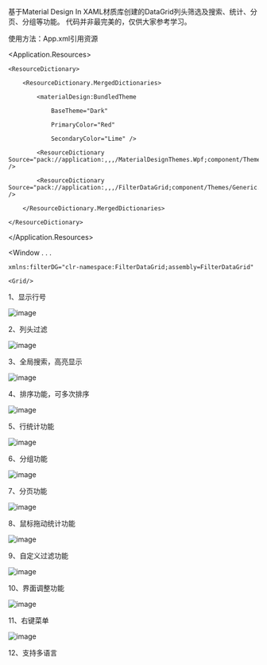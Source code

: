基于Material Design In XAML材质库创建的DataGrid列头筛选及搜索、统计、分页、分组等功能。
代码并非最完美的，仅供大家参考学习。

使用方法：App.xml引用资源

  
<Application.Resources>

    <ResourceDictionary>
    
        <ResourceDictionary.MergedDictionaries>
        
            <materialDesign:BundledTheme
            
                BaseTheme="Dark"
                
                PrimaryColor="Red"
                
                SecondaryColor="Lime" />
                
            <ResourceDictionary Source="pack://application:,,,/MaterialDesignThemes.Wpf;component/Themes/MaterialDesignTheme.Defaults.xaml" />
            
            <ResourceDictionary Source="pack://application:,,,/FilterDataGrid;component/Themes/Generic.xaml" />
            
        </ResourceDictionary.MergedDictionaries>
        
    </ResourceDictionary>
    
</Application.Resources>
   
   
 <Window . . .
 
    xmlns:filterDG="clr-namespace:FilterDataGrid;assembly=FilterDataGrid"
       
    <Grid/>
    
</Window>


1、显示行号

![image](https://github.com/ChelyLuu/FilterDataGrid/assets/73624088/c1194c2d-0435-4d5f-bd9f-940e0eff353f)

2、列头过滤

![image](https://github.com/ChelyLuu/FilterDataGrid/assets/73624088/0f889d21-f8e2-43b4-92d1-ef369aa049b7)

3、全局搜索，高亮显示

![image](https://github.com/ChelyLuu/FilterDataGrid/assets/73624088/f27b6b6b-b53e-4152-9247-135ab22dacbf)

4、排序功能，可多次排序

![image](https://github.com/ChelyLuu/FilterDataGrid/assets/73624088/b51c3b5a-339a-4443-a7ab-3cb7473bb5f7)

5、行统计功能

![image](https://github.com/ChelyLuu/FilterDataGrid/assets/73624088/5c4a0fad-4f00-4b6c-b1d1-c661344a873d)

6、分组功能

![image](https://github.com/ChelyLuu/FilterDataGrid/assets/73624088/1beb316b-dc05-4715-9458-11997990ce87)

7、分页功能

![image](https://github.com/ChelyLuu/FilterDataGrid/assets/73624088/f22bf873-fdd3-4732-81da-e3943908007a)

8、鼠标拖动统计功能

![image](https://github.com/ChelyLuu/FilterDataGrid/assets/73624088/8ba206c3-11ff-4309-9df8-56fc71f188d1)

9、自定义过滤功能

![image](https://github.com/ChelyLuu/FilterDataGrid/assets/73624088/f0a0ece7-d61e-4990-9212-b7a73e26f9d6)

10、界面调整功能

![image](https://github.com/ChelyLuu/FilterDataGrid/assets/73624088/10a8743d-a931-4921-850a-cd34504c3697)

11、右键菜单

![image](https://github.com/ChelyLuu/FilterDataGrid/assets/73624088/affacfc2-bcb5-48ed-a14b-b0f6726cc244)

12、支持多语言
